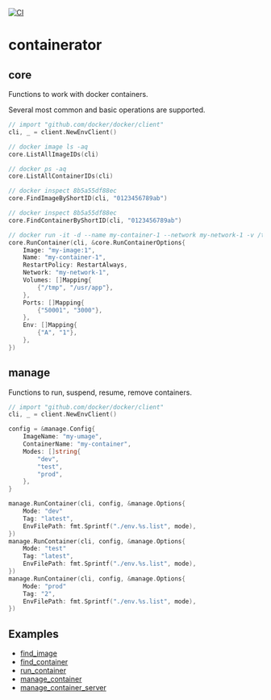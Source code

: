 [![CI](https://github.com/DmitryBogomolov/containerator/actions/workflows/ci.yml/badge.svg)](https://github.com/DmitryBogomolov/containerator/actions/workflows/ci.yml)

# containerator

## core

Functions to work with docker containers.

Several most common and basic operations are supported.

```go
// import "github.com/docker/docker/client"
cli, _ = client.NewEnvClient()

// docker image ls -aq
core.ListAllImageIDs(cli)

// docker ps -aq
core.ListAllContainerIDs(cli)

// docker inspect 8b5a55df88ec
core.FindImageByShortID(cli, "0123456789ab")

// docker inspect 8b5a55df88ec
core.FindContainerByShortID(cli, "0123456789ab")

// docker run -it -d --name my-container-1 --network my-network-1 -v /tmp:/usr/app -p 50001:3000 -e A=1 my-image:1
core.RunContainer(cli, &core.RunContainerOptions{
    Image: "my-image:1",
    Name: "my-container-1",
    RestartPolicy: RestartAlways,
    Network: "my-network-1",
    Volumes: []Mapping{
        {"/tmp", "/usr/app"},
    },
    Ports: []Mapping{
        {"50001", "3000"},
    },
    Env: []Mapping{
        {"A", "1"},
    },
})
```

## manage

Functions to run, suspend, resume, remove containers.

```go
// import "github.com/docker/docker/client"
cli, _ = client.NewEnvClient()

config = &manage.Config{
	ImageName: "my-umage",
	ContainerName: "my-container",
    Modes: []string{
        "dev",
        "test",
        "prod",
    },
}

manage.RunContainer(cli, config, &manage.Options{
    Mode: "dev"
	Tag: "latest",
	EnvFilePath: fmt.Sprintf("./env.%s.list", mode),
})
manage.RunContainer(cli, config, &manage.Options{
    Mode: "test"
	Tag: "latest",
	EnvFilePath: fmt.Sprintf("./env.%s.list", mode),
})
manage.RunContainer(cli, config, &manage.Options{
    Mode: "prod"
	Tag: "2",
	EnvFilePath: fmt.Sprintf("./env.%s.list", mode),
})
```

## Examples

- [find_image](./examples/find_image/README.md)
- [find_container](./examples/find_container/README.md)
- [run_container](./examples/run_container/README.md)
- [manage_container](./examples/manage_container/README.md)
- [manage_container_server](./examples/manage_container_server/README.md)
